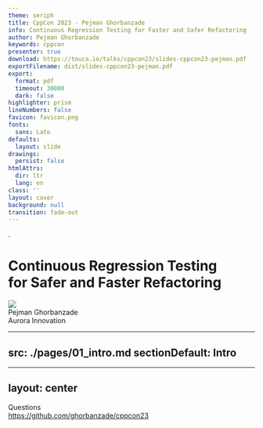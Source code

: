 ```yaml
---
theme: seriph
title: CppCon 2023 - Pejman Ghorbanzade
info: Continuous Regression Testing for Faster and Safer Refactoring
author: Pejman Ghorbanzade
keywords: cppcon
presenter: true
download: https://touca.io/talks/cppcon23/slides-cppcon23-pejman.pdf
exportFilename: dist/slides-cppcon23-pejman.pdf
export:
  format: pdf
  timeout: 30000
  dark: false
highlighter: prism
lineNumbers: false
favicon: favicon.png
fonts:
  sans: Lato
defaults:
  layout: slide
drawings:
  persist: false
htmlAttrs:
  dir: ltr
  lang: en
class: ''
layout: cover
background: null
transition: fade-out
---
```


<p class="text-left wsl-highlight w-4/5 mx-auto invisible">.</p>
<div class="space-y-12">
  <h1>Continuous Regression Testing<br /> for Safer and Faster Refactoring</h1>
  <div class="justify-between items-center flex w-4/5 mx-auto">
    <div class="w-50 bg-gradient-to-bl to-[#074b7a] from-[#0d0d2b] p-4 rounded-2xl dark:bg-none dark:rounded-none">
      <img src="/images/cppcon-logo.png" />
    </div>
    <div class="w-1/2 text-right">
      <div class="font-600 p-0 m-0 text-2xl">Pejman Ghorbanzade</div>
      <div class="font-400 text-md wsl-highlight">Aurora Innovation</div>
    </div>
  </div>
</div>

<!--
Good Afternoon, everyone!

It is great to be back at CppCon!

Thank you for choosing to spend your time here with me and
I hope that you would find this talk worthwhile and insightful.

My name is Pejman and I am going to talk about your favorite subject: Refactoring.
-->

---
src: ./pages/01_intro.md
sectionDefault: Intro
---

---
layout: center
---

<div class="text-center space-y-8">
<div class="text-4xl font-600">Questions</div>
<a href="https://github.com/ghorbanzade/cppcon23" target="_blank" class="font-mono text-lg block">https://github.com/ghorbanzade/cppcon23</a>
</div>
